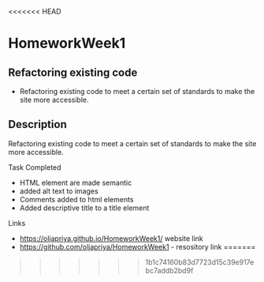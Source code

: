 <<<<<<< HEAD
# HomeworkWeek1
## Refactoring existing code
  - Refactoring existing code to meet a certain set of standards to make the site more accessible.
## Description
Refactoring existing code to meet a certain set of standards to make the site more accessible.

Task Completed 
  - HTML element are made semantic
  - added alt text to images
  - Comments added to html elements
  - Added descriptive title to a title element 

Links
  - https://oljapriya.github.io/HomeworkWeek1/ website link
  - https://github.com/oljapriya/HomeworkWeek1 - resository link
=======



>>>>>>> 1b1c74160b83d7723d15c39e917ebc7addb2bd9f


